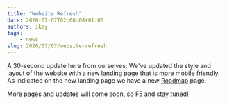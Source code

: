 ```yaml
---
title: "Website Refresh"
date: 2020-07-07T02:08:08+01:00
authors: ikey
tags:
    - news
slug: 2020/07/07/website-refresh
---
```


A 30-second update here from ourselves: We've updated the style and layout of the website
with a new landing page that is more mobile friendly. As indicated on the new landing page
we have a new [Roadmap](/roadmap) page.

More pages and updates will come soon, so F5 and stay tuned!
